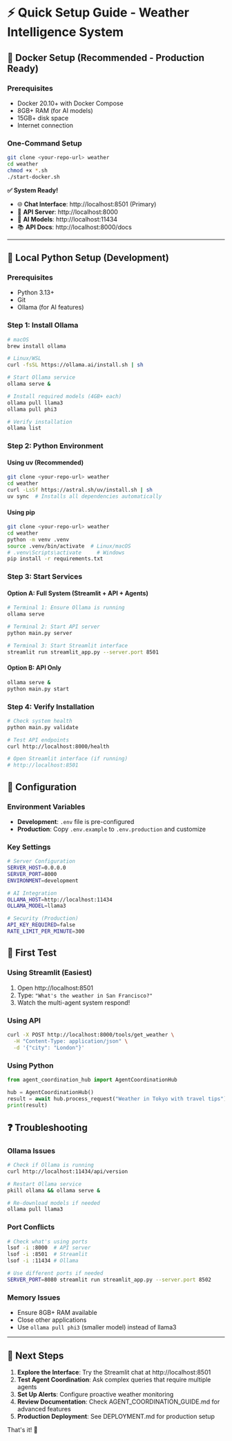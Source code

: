# ⚡ Quick Setup Guide - Weather Intelligence System

## 🐳 **Docker Setup (Recommended - Production Ready)**

### Prerequisites
- Docker 20.10+ with Docker Compose
- 8GB+ RAM (for AI models)
- 15GB+ disk space  
- Internet connection

### One-Command Setup
```bash
git clone <your-repo-url> weather
cd weather
chmod +x *.sh
./start-docker.sh
```

**✅ System Ready!**
- 🌐 **Chat Interface**: http://localhost:8501 (Primary)
- 🔧 **API Server**: http://localhost:8000  
- 🤖 **AI Models**: http://localhost:11434
- 📚 **API Docs**: http://localhost:8000/docs

---

## 🐍 **Local Python Setup (Development)**

### Prerequisites  
- Python 3.13+
- Git
- Ollama (for AI features)

### Step 1: Install Ollama
```bash
# macOS
brew install ollama

# Linux/WSL
curl -fsSL https://ollama.ai/install.sh | sh

# Start Ollama service
ollama serve &

# Install required models (4GB+ each)
ollama pull llama3
ollama pull phi3

# Verify installation
ollama list
```

### Step 2: Python Environment

#### Using uv (Recommended)
```bash
git clone <your-repo-url> weather
cd weather
curl -LsSf https://astral.sh/uv/install.sh | sh
uv sync  # Installs all dependencies automatically
```

#### Using pip
```bash
git clone <your-repo-url> weather
cd weather
python -m venv .venv
source .venv/bin/activate  # Linux/macOS
# .venv\Scripts\activate     # Windows
pip install -r requirements.txt
```

### Step 3: Start Services

#### Option A: Full System (Streamlit + API + Agents)
```bash
# Terminal 1: Ensure Ollama is running
ollama serve

# Terminal 2: Start API server
python main.py server

# Terminal 3: Start Streamlit interface  
streamlit run streamlit_app.py --server.port 8501
```

#### Option B: API Only
```bash
ollama serve &
python main.py start
```

### Step 4: Verify Installation
```bash
# Check system health
python main.py validate

# Test API endpoints
curl http://localhost:8000/health

# Open Streamlit interface (if running)
# http://localhost:8501
```

## 🔧 **Configuration**

### Environment Variables
- **Development**: `.env` file is pre-configured
- **Production**: Copy `.env.example` to `.env.production` and customize

### Key Settings
```bash
# Server Configuration
SERVER_HOST=0.0.0.0
SERVER_PORT=8000
ENVIRONMENT=development

# AI Integration  
OLLAMA_HOST=http://localhost:11434
OLLAMA_MODEL=llama3

# Security (Production)
API_KEY_REQUIRED=false
RATE_LIMIT_PER_MINUTE=300
```

## 🧪 **First Test**

### Using Streamlit (Easiest)
1. Open http://localhost:8501
2. Type: `"What's the weather in San Francisco?"`
3. Watch the multi-agent system respond!

### Using API
```bash
curl -X POST http://localhost:8000/tools/get_weather \
  -H "Content-Type: application/json" \
  -d '{"city": "London"}'
```

### Using Python
```python
from agent_coordination_hub import AgentCoordinationHub

hub = AgentCoordinationHub()
result = await hub.process_request("Weather in Tokyo with travel tips")
print(result)
```

## ❓ **Troubleshooting**

### Ollama Issues
```bash
# Check if Ollama is running
curl http://localhost:11434/api/version

# Restart Ollama service  
pkill ollama && ollama serve &

# Re-download models if needed
ollama pull llama3
```

### Port Conflicts
```bash
# Check what's using ports
lsof -i :8000  # API server
lsof -i :8501  # Streamlit  
lsof -i :11434 # Ollama

# Use different ports if needed
SERVER_PORT=8080 streamlit run streamlit_app.py --server.port 8502
```

### Memory Issues
- Ensure 8GB+ RAM available
- Close other applications
- Use `ollama pull phi3` (smaller model) instead of llama3

---

## 🚀 **Next Steps**

1. **Explore the Interface**: Try the Streamlit chat at http://localhost:8501
2. **Test Agent Coordination**: Ask complex queries that require multiple agents
3. **Set Up Alerts**: Configure proactive weather monitoring  
4. **Review Documentation**: Check AGENT_COORDINATION_GUIDE.md for advanced features
5. **Production Deployment**: See DEPLOYMENT.md for production setup

That's it! 🚀